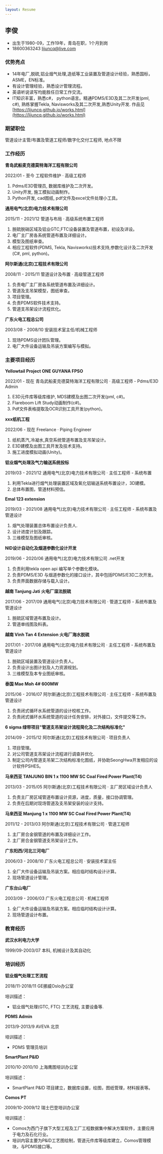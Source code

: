 ```yaml
---
layout: Resume
---
```


## 李俊

* 出生于1980-09，工作19年，青岛在职，1个月到岗
* 18600363243 [lijuncq@live.com](mailto:lijuncq@live.com)

### 优势亮点

* 14年电厂,脱硫,铝业烟气处理,造纸等工业装置及管道设计经验，熟悉国标，ASME，EN标准。
* 有设计管理经验，熟悉设计管理流程。
* 英语听说读写均能胜任日常工作交流。
* IT知识丰富，熟悉c#， python语言。精通PDMS/E3D及其二次开发(pml, c#), 熟练掌握Tekla, Navisworks及其二次开发,熟悉Unity开发.
作品见[https://lijuncq.github.io/works.html](https://lijuncq.github.io/works.html)

### 期望职位

管道设计主管/布置及管道⼯程师/数字化交付⼯程师, 地点不限

### 工作经历

**青岛武船麦克德莫特海洋工程有限公司**

2022/01 - 至今
工程软件维护 · 高级工程师

1. Pdms/E3D管理员, 数据库维护及二次开发。
2. Unity开发, 施工模拟动画制作。
3. Python开发, cad图纸, pdf文件及excel文件处理小工具。

**通用电气(北京)电力技术有限公司**

2015/11 - 2021/12
管道与布局 · 高级系统布置工程师

1. 脱硫脱硝区域及铝业GTC,FTC设备装置及管道布置，初设及详设。
2. 电厂主厂房各系统管道布置及详细设计。
3. 模型及图纸审查。
4. 相应工程软件(PDMS, Tekla, Navisworks)技术支持,参数化设计及二次开发(C#, pml, python)。

**阿尔斯通(北京)工程技术有限公司**

2008/11 - 2015/11
管道设计及布置 · 高级管道工程师

1. 负责电厂主厂房各系统管道布置及详细设计。
2. 管道及支吊架模型，图纸审查。
3. 项目管理。
4. 负责PDMS软件技术支持。
5. 管道支吊架设计流程优化。

**广东火电工程总公司**

2003/08 - 2008/10
安装技术室主任/机械工程师

1. 现场PDMS设计团队管理。
2. 电厂大件设备运输及吊装方案编写与模拟。

### 主要项目经历

**Yellowtail Project ONE GUYANA FPSO**

2022/01 - 现在
青岛武船麦克德莫特海洋工程有限公司 · 高级工程师 - Pdms/E3D Admin

1. E3D元件库等级库维护, MDS建模及出图二次开发(pml, c#)。
2. Flareboom Lift Study动画制作(c#)。
3. Pdf文件表格提取及OCR识别工具开发(python)。

**xxx纸机工程**

2022/06 - 现在
Freelance · Piping Engineer

1. 纸机蒸汽,冷凝水,真空系统管道布置及支吊架设计。
2. E3D建模及出图工具开发及技术支持。
3. 施工进度模拟动画(Unity)。

**铝业烟气处理及气力输送系统投标**

2019/03 - 2021/12
通用电气(北京)电力技术有限公司 · 主任工程师 - 系统布置

1. 利用Tekla进行烟气处理装置区域及氧化铝输送系统布置设计，3D建模。
2. 总体布置图，管道材料预估。

**Emal 123 extension**

2019/03 - 2021/08
通用电气(北京)电力技术有限公司 · 主任工程师 - 系统布置及管道设计

1. 烟气处理装置总体布置设计负责人.
2. 设计进度计划及跟踪。
3. 三维模型及图纸审核。

**NID设计自动化及烟道参数化设计开发**

2019/06 - 2020/06
通用电气(北京)电力技术有限公司 .net开发

1. 负责利用tekla open api 编写单个参数化模块。
2. 负责PDMS/E3D 与烟道参数化的接口设计，其中包括PDMS/E3D二次开发。
3. 负责界面数据存储与载入设计。

**越南 Tanjung Jati 火电厂湿法脱硫**

2017/06 - 2017/09
通用电气(北京)电力技术有限公司 · 管道工程师 - 系统布置及管道设计

1. 脱硫区域管道布置及设计。
2. 管道单线图及料表。

**越南 Vinh Tan 4 Extension 火电厂海水脱硫**

2017/01 - 2017/08
通用电气(北京)电力技术有限公司 · 主任工程师 - 系统布置及管道设计

1. 脱硫区域装置及管道设计负责人。
2. 负责设计出图计划及人力资源规划。
3. 三维模型及本专业图纸审核。

**泰国 Mae Moh 4# 600MW**

2015/06 - 2016/07
阿尔斯通(北京)工程技术有限公司 · 主任工程师 - 系统布置及管道设计

1. 负责闭式循环水系统管道的设计校核工作。
2. 负责闭式循环水系统管道的设计任务安排，对外接口，文件提交等工作。

**6 sigma 绿带项目&quot;管道支吊架设计流程简化及二次结构标准化&quot;**

2014/09 - 2015/12
阿尔斯通(北京)工程技术有限公司 · 项目负责人

1. 项目管理。
2. 对公司管道支吊架设计流程进行调查并优化.
3. 制定公司内管道支吊架二次结构标准化图纸，并协助SeongHwa开发相应的设计软件PSHES。

**马来西亚 TANJUNG BIN 1 x 1100 MW SC Coal Fired Power Plant(T4)**

2013/03 - 2015/05
阿尔斯通(北京)工程技术有限公司 · 主厂房区域设计负责人

1. 负责主厂房区域管道布置设计资源，进度，质量，接口协调管理。
2. 负责在后期对现场管道及支吊架安装的设计支持。

**马来西亚 Manjung 1 x 1100 MW SC Coal Fired Power Plant(T4)**

2011/12 - 2013/03
阿尔斯通(北京)工程技术有限公司 · 管道工程师

1. 主厂房合金钢管道的布置及详细设计工作。
2. 主厂房合金钢管道支吊架设计工作。

**广东阳西/河北三河电厂**

2006/03 - 2008/10
广东火电工程总公司 · 安装技术室主任

1. 全厂大件设备运输及吊装方案。相应临时结构设计计算。 
2. 现场管道设计管理。

**广东台山电厂**

2003/09 - 2006/03
广东火电工程总公司 · 机械工程师

1. 全厂大件设备运输及吊装方案。相应临时结构设计计算。
2. 现场管道设计布置。

### 教育经历

**武汉水利电力大学**

1999/09-2003/07
本科, 机械设计及其自动化

### 培训经历

**铝业烟气处理工艺流程**

2018/11-2018/11
GE挪威Oslo办公室

培训描述：
* 铝业烟气处理(GTC, FTC) 工艺流程, 主要设备等.
  
**PDMS Admin**

2013/9-2013/9
AVEVA 北京

培训描述：
* PDMS 管理员培训

**SmartPlant P&ID**

2010/10-2010/10
上海鹰图培训办公室

培训描述：
* SmartPlant P&ID 项目建立，数据库设置，绘图，图纸管理，材料报表等。

**Comos PT**

2009/10-2009/12
瑞士巴登培训办公室

培训描述：
* Comos为西门子旗下大型工程及工厂工程数据集中解决方案软件，主要应用于电力及石化行业。
* 培训内容主要为P&ID工艺图绘制，管道元件库等级库建立，Comos管理模块，与PDMS接口等。
